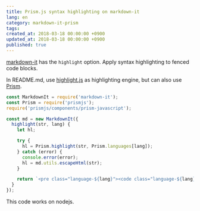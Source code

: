 ```yaml
---
title: Prism.js syntax highlighting on markdown-it
lang: en
category: markdown-it-prism
tags:
created_at: 2018-03-18 00:00:00 +0900
updated_at: 2018-03-18 00:00:00 +0900
published: true
---
```


[markdown-it](https://github.com/markdown-it/markdown-it) has the `highlight` option.
Apply syntax highlighting to fenced code blocks.

In README.md, use [highlight.js](https://highlightjs.org/) as highlighting engine, but can also use [Prism](http://prismjs.com/).

```js
const MarkdownIt = require('markdown-it');
const Prism = require('prismjs');
require('prismjs/components/prism-javascript');

const md = new MarkdownIt({
  highlight(str, lang) {
    let hl;

    try {
      hl = Prism.highlight(str, Prism.languages[lang]);
    } catch (error) {
      console.error(error);
      hl = md.utils.escapeHtml(str);
    }

    return `<pre class="language-${lang}"><code class="language-${lang}">${hl}</code></pre>`;
  }
});
```

This code works on nodejs.
